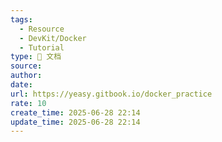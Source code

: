 ```yaml
---
tags:
  - Resource
  - DevKit/Docker
  - Tutorial
type: 📃 文档
source: 
author: 
date: 
url: https://yeasy.gitbook.io/docker_practice
rate: 10
create_time: 2025-06-28 22:14
update_time: 2025-06-28 22:14
---
```

